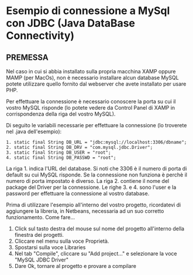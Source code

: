 # Esempio di connessione a MySql con JDBC (Java DataBase Connectivity)

## PREMESSA
Nel caso in cui si abbia installato sulla propria macchina XAMP oppure MAMP (per MacOs), non è necessario installare alcun database MySQL potete utilizzare quello fornito dal webserver che avete installato per usare PHP.  

Per effettuare la connessione è necessario conoscere la porta su cui il vostro MySQL risponde (lo potete vedere da Control Panel di XAMP in corrispondenza della riga del vostro MySQL).
  
Di seguito le variabili necessarie per effettuare la connessione (lo troverete nel .java dell'esempio):  

```
1. static final String DB_URL = "jdbc:mysql://localhost:3306/dbname";
2. static final String DB_DRV = "com.mysql.jdbc.Driver";
3. static final String DB_USER = "root";
4. static final String DB_PASSWD = "root";  
```  
La riga 1. indica l'URL del database. Si noti che 3306 è il numero di porta di default su cui MySQL risponde. Se la connessione non funziona è perchè il numero di porta impostato è diverso.
La riga 2. contiene il nome del package del Driver per la connessione.
Le righe 3. e 4. sono l'user e la password per effettuare la connessione al vostro database.

Prima di utilizzare l'esempio all'interno del vostro progetto, ricordatevi di aggiungere la libreria, in Netbeans, necessaria ad un suo corretto funzionamento.
Come fare...
1) Click sul tasto destra del mouse sul nome del progetto all'interno della finestra dei progetti.
2) Cliccare nel menu sulla voce Proprietà.
3) Spostarsi sulla voce Libraries
4) Nel tab "Compile", cliccare su "Add project..." e selezionare la voce "MySQL JDBC Driver"
5) Dare Ok, tornare al progetto e provare a compilare
